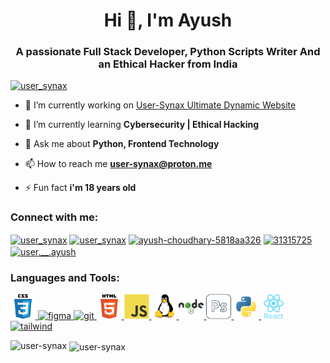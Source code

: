 <h1 align="center">Hi 👋, I'm Ayush</h1>
<h3 align="center">A passionate Full Stack Developer, Python Scripts Writer And an Ethical Hacker from India</h3>

<p align="left"> <a href="https://twitter.com/user_synax" target="blank"><img src="https://img.shields.io/twitter/follow/user_synax?logo=twitter&style=for-the-badge" alt="user_synax" /></a> </p>

- 🔭 I’m currently working on [User-Synax Ultimate Dynamic Website](https://user-synax.netlify.app)

- 🌱 I’m currently learning **Cybersecurity | Ethical Hacking**

- 💬 Ask me about **Python, Frontend Technology**

- 📫 How to reach me **user-synax@proton.me**

- ⚡ Fun fact **i'm 18 years old**

<h3 align="left">Connect with me:</h3>
<p align="left">
<a href="https://dev.to/user_synax" target="blank"><img align="center" src="https://raw.githubusercontent.com/rahuldkjain/github-profile-readme-generator/master/src/images/icons/Social/devto.svg" alt="user_synax" height="30" width="40" /></a>
<a href="https://twitter.com/user_synax" target="blank"><img align="center" src="https://raw.githubusercontent.com/rahuldkjain/github-profile-readme-generator/master/src/images/icons/Social/twitter.svg" alt="user_synax" height="30" width="40" /></a>
<a href="https://linkedin.com/in/ayush-choudhary-5818aa326" target="blank"><img align="center" src="https://raw.githubusercontent.com/rahuldkjain/github-profile-readme-generator/master/src/images/icons/Social/linked-in-alt.svg" alt="ayush-choudhary-5818aa326" height="30" width="40" /></a>
<a href="https://stackoverflow.com/users/31315725" target="blank"><img align="center" src="https://raw.githubusercontent.com/rahuldkjain/github-profile-readme-generator/master/src/images/icons/Social/stack-overflow.svg" alt="31315725" height="30" width="40" /></a>
<a href="https://instagram.com/user.__.ayush" target="blank"><img align="center" src="https://raw.githubusercontent.com/rahuldkjain/github-profile-readme-generator/master/src/images/icons/Social/instagram.svg" alt="user.__.ayush" height="30" width="40" /></a>
</p>

<h3 align="left">Languages and Tools:</h3>
<p align="left"> <a href="https://www.w3schools.com/css/" target="_blank" rel="noreferrer"> <img src="https://raw.githubusercontent.com/devicons/devicon/master/icons/css3/css3-original-wordmark.svg" alt="css3" width="40" height="40"/> </a> <a href="https://www.figma.com/" target="_blank" rel="noreferrer"> <img src="https://www.vectorlogo.zone/logos/figma/figma-icon.svg" alt="figma" width="40" height="40"/> </a> <a href="https://git-scm.com/" target="_blank" rel="noreferrer"> <img src="https://www.vectorlogo.zone/logos/git-scm/git-scm-icon.svg" alt="git" width="40" height="40"/> </a> <a href="https://www.w3.org/html/" target="_blank" rel="noreferrer"> <img src="https://raw.githubusercontent.com/devicons/devicon/master/icons/html5/html5-original-wordmark.svg" alt="html5" width="40" height="40"/> </a> <a href="https://developer.mozilla.org/en-US/docs/Web/JavaScript" target="_blank" rel="noreferrer"> <img src="https://raw.githubusercontent.com/devicons/devicon/master/icons/javascript/javascript-original.svg" alt="javascript" width="40" height="40"/> </a> <a href="https://www.linux.org/" target="_blank" rel="noreferrer"> <img src="https://raw.githubusercontent.com/devicons/devicon/master/icons/linux/linux-original.svg" alt="linux" width="40" height="40"/> </a> <a href="https://nodejs.org" target="_blank" rel="noreferrer"> <img src="https://raw.githubusercontent.com/devicons/devicon/master/icons/nodejs/nodejs-original-wordmark.svg" alt="nodejs" width="40" height="40"/> </a> <a href="https://www.photoshop.com/en" target="_blank" rel="noreferrer"> <img src="https://raw.githubusercontent.com/devicons/devicon/master/icons/photoshop/photoshop-line.svg" alt="photoshop" width="40" height="40"/> </a> <a href="https://www.python.org" target="_blank" rel="noreferrer"> <img src="https://raw.githubusercontent.com/devicons/devicon/master/icons/python/python-original.svg" alt="python" width="40" height="40"/> </a> <a href="https://reactjs.org/" target="_blank" rel="noreferrer"> <img src="https://raw.githubusercontent.com/devicons/devicon/master/icons/react/react-original-wordmark.svg" alt="react" width="40" height="40"/> </a> <a href="https://tailwindcss.com/" target="_blank" rel="noreferrer"> <img src="https://www.vectorlogo.zone/logos/tailwindcss/tailwindcss-icon.svg" alt="tailwind" width="40" height="40"/> </a> </p>

<p><img align="left" src="https://github-readme-stats.vercel.app/api/top-langs?username=user-synax&show_icons=true&locale=en&layout=compact" alt="user-synax" /></p>

<p>&nbsp;<img align="center" src="https://github-readme-stats.vercel.app/api?username=user-synax&show_icons=true&locale=en" alt="user-synax" /></p>
